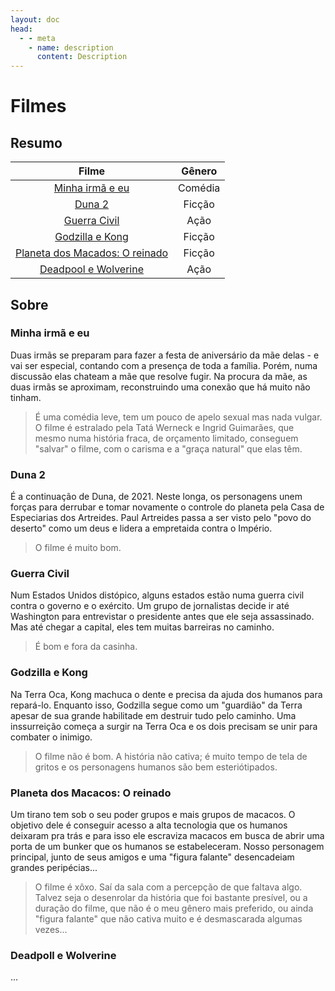 ```yaml
---
layout: doc
head:
  - - meta
    - name: description
      content: Description
---
```


# Filmes

## Resumo

|Filme|Gênero|
|:---:|:---:|
|[Minha irmã e eu](#minha-irma-e-eu)|Comédia|
|[Duna 2](#duna-2)|Ficção|
|[Guerra Civil](#guerra-civil)|Ação|
|[Godzilla e Kong](#godzilla-e-kong)|Ficção|
|[Planeta dos Macados: O reinado](#planeta-dos-macacos-o-reinado)|Ficção|
|[Deadpool e Wolverine](#deadpoll-e-wolverine)|Ação|

## Sobre

### Minha irmã e eu

Duas irmãs se preparam para fazer a festa de aniversário da mãe delas - e vai ser especial, contando com a presença de toda a família. Porém, numa discussão elas chateam a mãe que resolve fugir. Na procura da mãe, as duas irmãs se aproximam, reconstruindo uma conexão que há muito não tinham.
> É uma comédia leve, tem um pouco de apelo sexual mas nada vulgar. O filme é estralado pela Tatá Werneck e Ingrid Guimarães, que mesmo numa história fraca, de orçamento limitado, conseguem "salvar" o filme, com o carisma e a "graça natural" que elas têm.

### Duna 2

É a continuação de Duna, de 2021. Neste longa, os personagens unem forças para derrubar e tomar novamente o controle do planeta pela Casa de Especiarias dos Artreides. Paul Artreides passa a ser visto pelo "povo do deserto" como um deus e lidera a empretaida contra o Império.
> O filme é muito bom.

### Guerra Civil

Num Estados Unidos distópico, alguns estados estão numa guerra civil contra o governo e o exército. Um grupo de jornalistas decide ir até Washington para entrevistar o presidente antes que ele seja assassinado. Mas até chegar a capital, eles tem muitas barreiras no caminho.
> É bom e fora da casinha.

### Godzilla e Kong

Na Terra Oca, Kong machuca o dente e precisa da ajuda dos humanos para repará-lo. Enquanto isso, Godzilla segue como um "guardião" da Terra apesar de sua grande habilitade em destruir tudo pelo caminho. Uma inssurreição começa a surgir na Terra Oca e os dois precisam se unir para combater o inimigo.
> O filme não é bom. A história não cativa; é muito tempo de tela de gritos e os personagens humanos são bem esteriótipados.

### Planeta dos Macacos: O reinado

Um tirano tem sob o seu poder grupos e mais grupos de macacos. O objetivo dele é conseguir acesso a alta tecnologia que os humanos deixaram pra trás e para isso ele escraviza macacos em busca de abrir uma porta de um bunker que os humanos se estabeleceram. Nosso personagem principal, junto de seus amigos e uma "figura falante" desencadeiam grandes peripécias...
> O filme é xôxo. Saí da sala com a percepção de que faltava algo. Talvez seja o desenrolar da história que foi bastante presível, ou a duração do filme, que não é o meu gênero mais preferido, ou ainda "figura falante" que não cativa muito e é desmascarada algumas vezes...

### Deadpoll e Wolverine

...
